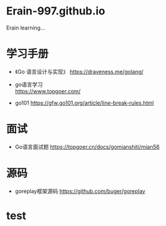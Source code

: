 # Erain-997.github.io
Erain learning...

# 学习手册

- 《Go 语言设计与实现》
  https://draveness.me/golang/

- go语言学习  
  https://www.topgoer.com/

- go101
  https://gfw.go101.org/article/line-break-rules.html

# 面试

- Go语言面试题
  https://topgoer.cn/docs/gomianshiti/mian56

# 源码

- goreplay框架源码
  https://github.com/buger/goreplay
  
# test
